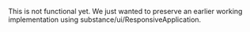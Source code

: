 This is not functional yet. We just wanted to preserve an earlier working implementation using substance/ui/ResponsiveApplication.